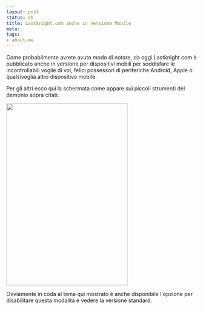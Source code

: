 ```yaml
--- 
layout: post
status: ok
title: Lastknight.com anche in versione Mobile
meta: 
tags: 
- about-me
---
```

Come probabilmente avrete avuto modo di notare, da oggi Lastknight.com &egrave; pubblicato anche in versione per dispositivi mobili per soddisfare le incontrollabili voglie di voi, felici possessori di periferiche Android, Apple o qualsivoglia altro dispositivo mobile.  
  
Per gli altri ecco qui la schermata come appare sui piccoli strumenti del demonio sopra citati:  
  
<img src="http://www.lastknight.com/download//2010/06/web.png" alt="" title="web" width="320" height="480" class="aligncenter size-full wp-image-2062" />  
  
Ovviamente in coda al tema qui mostrato &egrave; anche disponibile l'opzione per disabilitare questa modalit&agrave; e vedere la versione standard. 

